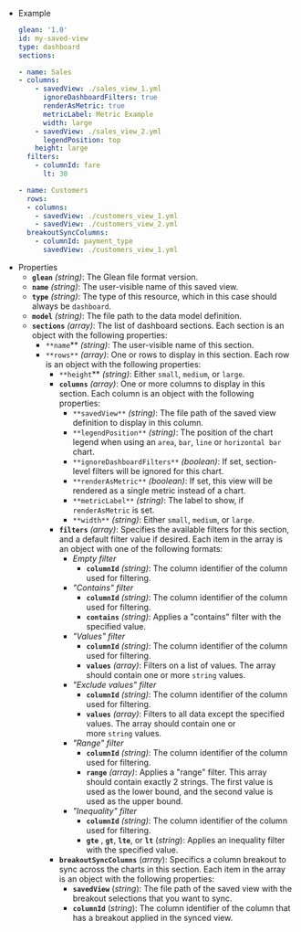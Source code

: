 - Example
  ```yaml
  glean: '1.0'
  id: my-saved-view
  type: dashboard
  sections:

  - name: Sales
  - columns:
      - savedView: ./sales_view_1.yml
        ignoreDashboardFilters: true
        renderAsMetric: true
        metricLabel: Metric Example
        width: large
      - savedView: ./sales_view_2.yml
        legendPosition: top
      height: large
    filters:
      - columnId: fare
        lt: 30

  - name: Customers
    rows:
    - columns:
      - savedView: ./customers_view_1.yml
      - savedView: ./customers_view_2.yml
    breakoutSyncColumns:
      - columnId: payment_type
        savedView: ./customers_view_1.yml
  ```
- Properties
  - **`glean`** *(string)*: The Glean file format version.
  - **`name`** *(string)*: The user-visible name of this saved view.
  - **`type`** *(string)*: The type of this resource, which in this case should always be `dashboard`.
  - **`model`** *(string)*: The file path to the data model definition.
  - **`sections`** *(array)*: The list of dashboard sections. Each section is an object with the following properties:
    - `**name`\*\* _(string)_: The user-visible name of this section.
    - `**rows**` *(array)*: One or rows to display in this section. Each row is an object with the following properties:
      - `**height`\*\* _(string)_: Either `small`, `medium`, or `large`.
      - **`columns`** *(array)*: One or more columns to display in this section. Each column is an object with the following properties:
        - `**savedView**` _(string)_: The file path of the saved view definition to display in this column.
        - `**legendPosition**` _(string)_: The position of the chart legend when using an `area`, `bar`, `line` or `horizontal bar` chart.
        - `**ignoreDashboardFilters**` _(boolean)_: If set, section-level filters will be ignored for this chart.
        - `**renderAsMetric**` _(boolean)_: If set, this view will be rendered as a single metric instead of a chart.
        - `**metricLabel**` _(string)_: The label to show, if `renderAsMetric` is set.
        - `**width**` _(string)_: Either `small`, `medium`, or `large`.
      - **`filters`** *(array)*: Specifies the available filters for this section, and a default filter value if desired. Each item in the array is an object with one of the following formats:
        - _Empty filter_
          - **`columnId`** *(string)*: The column identifier of the column used for filtering.
        - _"Contains" filter_
          - **`columnId`** *(string)*: The column identifier of the column used for filtering.
          - **`contains`** *(string)*: Applies a "contains" filter with the specified value.
        - _"Values" filter_
          - **`columnId`** *(string)*: The column identifier of the column used for filtering.
          - **`values`** *(array)*: Filters on a list of values. The array should contain one or more `string` values.
        - _"Exclude values" filter_
          - **`columnId`** *(string)*: The column identifier of the column used for filtering.
          - **`values`** *(array)*: Filters to all data except the specified values. The array should contain one or more `string` values.
        - _"Range" filter_
          - **`columnId`** *(string)*: The column identifier of the column used for filtering.
          - **`range`** *(array)*: Applies a "range" filter. This array should contain exactly 2 strings. The first value is used as the lower bound, and the second value is used as the upper bound.
        - _"Inequality" filter_
          - **`columnId`** *(string)*: The column identifier of the column used for filtering.
          - **`gte`** , **`gt`**, **`lte`**, or **`lt`** (_string_): Applies an inequality filter with the specified value.
      - **`breakoutSyncColumns`** (_array_): Specifics a column breakout to sync across the charts in this section. Each item in the array is an object with the following properties:
        - **`savedView`** (_string_): The file path of the saved view with the breakout selections that you want to sync.
        - **`columnId`** (_string_): The column identifier of the column that has a breakout applied in the synced view.
